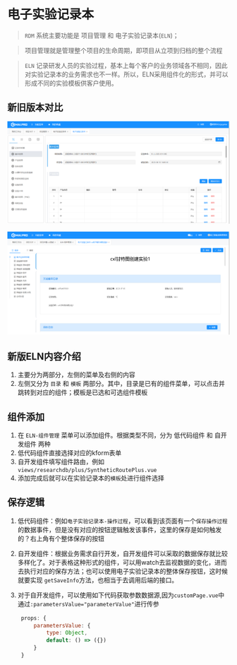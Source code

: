 # 电子实验记录本

> `RDM` 系统主要功能是 项目管理 和 电子实验记录本(`ELN`)；

> 项目管理就是管理整个项目的生命周期，即项目从立项到归档的整个流程

> `ELN` 记录研发人员的实验过程，基本上每个客户的业务领域各不相同，因此对实验记录本的业务需求也不一样。所以，ELN采用组件化的形式，并可以形成不同的实验模板供客户使用。

## 新旧版本对比

![旧版](./assets/eln-old.png)

![新版](./assets/eln-new.png)

## 新版ELN内容介绍

1. 主要分为两部分，左侧的菜单及右侧的内容
2. 左侧又分为 `目录` 和 `模板` 两部分。其中，目录是已有的组件菜单，可以点击并跳转到对应的组件；模板是已选和可选组件模板

## 组件添加

1. 在 `ELN-组件管理` 菜单可以添加组件。根据类型不同，分为 低代码组件 和 自开发组件 两种
2. 低代码组件直接选择对应的kform表单
3. 自开发组件填写组件路由，例如 `views/researchdb/plus/SyntheticRoutePlus.vue`
4. 添加完成后就可以在实验记录本的`模板`处进行组件选择

## 保存逻辑

1. 低代码组件：例如`电子实验记录本-操作过程`，可以看到该页面有一个`保存操作过程`的数据事件，但是没有对应的按钮逻辑触发该事件，这里的保存是如何触发的？右上角有个整体保存的按钮

2. 自开发组件：根据业务需求自行开发，自开发组件可以采取的数据保存就比较多样化了。对于表格这种形式的组件，可以用watch去监视数据的变化，进而去执行对应的保存方法；也可以使用电子实验记录本的整体保存按钮，这时候就要实现 `getSaveInfo`方法，也相当于去调用后端的接口。

3. 对于自开发组件，可以使用如下代码获取参数数据源,因为`customPage.vue`中通过`:parametersValue="parameterValue"`进行传参
   
   ```js
    props: {
        parametersValue: {
            type: Object,
            default: () => ({})
        }
    }
   ```
